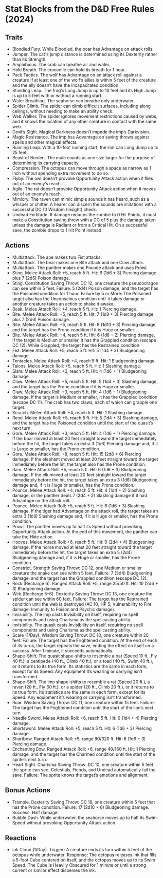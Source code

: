 # Stat Blocks from the D&D Free Rules (2024)
## Traits
- Bloodied Fury. While Bloodied, the boar has Advantage on attack rolls.
- Jumper. The cat's jump distance is determined using its Dexterity rather than its Strength.
- Amphibious. The crab can breathe air and water.
- Hold Breath. The crocodile can hold its breath for 1 hour.
- Pack Tactics. The wolf has Advantage on an attack roll against a creature if at least one of the wolf’s allies is within 5 feet of the creature and the ally doesn’t have the Incapacitated condition.
- Standing Leap. The frog’s Long Jump is up to 10 feet and its High Jump is up to 5 feet with or without a running start.
- Water Breathing. The seahorse can breathe only underwater.
- Spider Climb. The spider can climb difficult surfaces, including along ceilings, without needing to make an ability check.
- Web Walker. The spider ignores movement restrictions caused by webs, and it knows the location of any other creature in contact with the same web.
- Devil’s Sight. Magical Darkness doesn’t impede the imp’s Darkvision.
- Magic Resistance. The imp has Advantage on saving throws against spells and other magical effects.
- Running Leap. With a 10-foot running start, the lion can Long Jump up to 25 feet.
- Beast of Burden. The mule counts as one size larger for the purpose of determining its carrying capacity.
- Compression. The octopus can move through a space as narrow as 1 inch without spending extra movement to do so.
- Flyby. The owl doesn’t provoke Opportunity Attack action when it flies out of an enemy’s reach.
- Agile. The rat doesn’t provoke Opportunity Attack action when it moves out of an enemy’s reach.
- Mimicry. The raven can mimic simple sounds it has heard, such as a whisper or chitter. A hearer can discern the sounds are imitations with a successful DC 10 Wisdom (Insight) check.
- Undead Fortitude. If damage reduces the zombie to 0 Hit Points, it must make a Constitution saving throw with a DC of 5 plus the damage taken unless the damage is Radiant or from a Critical Hit. On a successful save, the zombie drops to 1 Hit Point instead.
## Actions
- Multiattack. The ape makes two Fist attacks.
- Multiattack. The bear makes one Bite attack and one Claw attack.
- Multiattack. The panther makes one Pounce attack and uses Prowl.
- Sting. Melee Attack Roll: +5, reach 5 ft. Hit: 6 (1d6 + 3) Piercing damage plus 7 (2d6) Poison damage.
- Sting. Constitution Saving Throw: DC 12, one creature the pseudodragon can see within 5 feet. Failure: 5 (2d4) Poison damage, and the target has the Poisoned condition for 1 hour. Failure by 5 or More: The Poisoned target also has the Unconscious condition until it takes damage or another creature takes an action to shake it awake.
- Beak. Melee Attack Roll: +4, reach 5 ft. Hit: 1 Piercing damage.
- Bite. Melee Attack Roll: +5, reach 5 ft. Hit: 7 (1d8 + 3) Piercing damage plus 7 (2d6) Poison damage.
- Bite. Melee Attack Roll: +5, reach 5 ft. Hit: 8 (1d10 + 3) Piercing damage, and the target has the Prone condition if it is Huge or smaller.
- Bite. Melee Attack Roll: +4, reach 5 ft. Hit: 6 (1d8 + 2) Piercing damage. If the target is Medium or smaller, it has the Grappled condition (escape DC 12). While Grappled, the target has the Restrained condition.
- Fist. Melee Attack Roll: +5, reach 5 ft. Hit: 5 (1d4 + 3) Bludgeoning damage.
- Tentacles. Melee Attack Roll: +4, reach 5 ft. Hit: 1 Bludgeoning damage.
- Talons. Melee Attack Roll: +5, reach 5 ft. Hit: 1 Slashing damage.
- Slam. Melee Attack Roll: +3, reach 5 ft. Hit: 4 (1d6 + 1) Bludgeoning damage.
- Claw. Melee Attack Roll: +5, reach 5 ft. Hit: 5 (1d4 + 3) Slashing damage, and the target has the Prone condition if it is Huge or smaller.
- Claw. Melee Attack Roll: +3, reach 5 ft. Hit: 4 (1d6 + 1) Bludgeoning damage. If the target is Medium or smaller, it has the Grappled condition (escape DC 11). The crab has two claws, each of which can grapple one target.
- Scratch. Melee Attack Roll: +4, reach 5 ft. Hit: 1 Slashing damage.
- Rend. Melee Attack Roll: +5, reach 5 ft. Hit: 5 (1d4 + 3) Slashing damage, and the target has the Poisoned condition until the start of the quasit’s next turn.
- Gore. Melee Attack Roll: +3, reach 5 ft. Hit: 4 (1d6 + 1) Piercing damage. If the boar moved at least 20 feet straight toward the target immediately before the hit, the target takes an extra 3 (1d6) Piercing damage and, if it is Large or smaller, has the Prone condition.
- Gore. Melee Attack Roll: +8, reach 5 ft. Hit: 15 (2d8 + 6) Piercing damage. If the elephant moved at least 20 feet straight toward the target immediately before the hit, the target also has the Prone condition.
- Ram. Melee Attack Roll: +5, reach 5 ft. Hit: 6 (1d6 + 3) Bludgeoning damage. If the elk moved at least 20 feet straight toward the target immediately before the hit, the target takes an extra 3 (1d6) Bludgeoning damage and, if it is Huge or smaller, has the Prone condition.
- Pounce. Melee Attack Roll: +4, reach 5 ft. Hit: 4 (1d4 + 2) Slashing damage, or the panther deals 7 (2d4 + 2) Slashing damage if it had Advantage on the attack roll.
- Pounce. Melee Attack Roll: +5, reach 5 ft. Hit: 6 (1d6 + 3) Slashing damage. If the tiger had Advantage on the attack roll, the target takes an extra 3 (1d6) Slashing damage and, if it is Huge or smaller, has the Prone condition.
- Prowl. The panther moves up to half its Speed without provoking Opportunity Attack action. At the end of this movement, the panther can take the Hide action.
- Hooves. Melee Attack Roll: +6, reach 5 ft. Hit: 9 (2d4 + 4) Bludgeoning damage. If the horse moved at least 20 feet straight toward the target immediately before the hit, the target takes an extra 5 (2d4) Bludgeoning damage and, if it is Huge or smaller, has the Prone condition.
- Constrict. Strength Saving Throw: DC 12, one Medium or smaller creature the snake can see within 5 feet. Failure: 7 (3d4) Bludgeoning damage, and the target has the Grappled condition (escape DC 12).
- Rock (Recharge 6). Ranged Attack Roll: +5, range 25/50 ft. Hit: 10 (2d6 + 3) Bludgeoning damage.
- Web (Recharge 5–6). Dexterity Saving Throw: DC 13, one creature the spider can see within 60 feet. Failure: The target has the Restrained condition until the web is destroyed (AC 10; HP 5; Vulnerability to Fire damage; Immunity to Poison and Psychic damage).
- Invisibility. The imp casts Invisibility on itself, requiring no spell components and using Charisma as the spellcasting ability.
- Invisibility. The quasit casts Invisibility on itself, requiring no spell components and using Charisma as the spellcasting ability.
- Scare (1/Day). Wisdom Saving Throw: DC 10, one creature within 20 feet. Failure: The target has the Frightened condition. At the end of each of its turns, the target repeats the save, ending the effect on itself on a success. After 1 minute, it succeeds automatically.
- Shape-Shift. The quasit shape-shifts to resemble a bat (Speed 10 ft., Fly 40 ft.), a centipede (40 ft., Climb 40 ft.), or a toad (40 ft., Swim 40 ft.), or it returns to its true form. Its statistics are the same in each form, except for its Speed. Any equipment it’s wearing or carrying isn’t transformed.
- Shape-Shift. The imp shape-shifts to resemble a rat (Speed 20 ft.), a raven (20 ft., Fly 60 ft.), or a spider (20 ft., Climb 20 ft.), or it returns to its true form. Its statistics are the same in each form, except for its Speed. Any equipment it’s wearing or carrying isn’t transformed.
- Roar. Wisdom Saving Throw: DC 11, one creature within 15 feet. Failure: The target has the Frightened condition until the start of the lion’s next turn.
- Needle Sword. Melee Attack Roll: +6, reach 5 ft. Hit: 6 (1d4 + 4) Piercing damage.
- Shortsword. Melee Attack Roll: +5, reach 5 ft. Hit: 6 (1d6 + 3) Piercing damage.
- Shortbow. Ranged Attack Roll: +5, range 80/320 ft. Hit: 6 (1d6 + 3) Piercing damage.
- Enchanting Bow. Ranged Attack Roll: +6, range 40/160 ft. Hit: 1 Piercing damage, and the target has the Charmed condition until the start of the sprite’s next turn.
- Heart Sight. Charisma Saving Throw: DC 10, one creature within 5 feet the sprite can see. Celestials, Fiends, and Undead automatically fail the save. Failure: The sprite knows the target’s emotions and alignment.
## Bonus Actions
- Trample. Dexterity Saving Throw: DC 16, one creature within 5 feet that has the Prone condition. Failure: 17 (2d10 + 6) Bludgeoning damage. Success: Half damage.
- Bubble Dash. While underwater, the seahorse moves up to half its Swim Speed without provoking Opportunity Attack action.
## Reactions
- Ink Cloud (1/Day). Trigger: A creature ends its turn within 5 feet of the octopus while underwater. Response: The octopus releases ink that fills a 5-foot Cube centered on itself, and the octopus moves up to its Swim Speed. The Cube is Heavily Obscured for 1 minute or until a strong current or similar effect disperses the ink.
